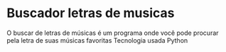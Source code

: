 # Buscador letras de musicas

O buscar de letras de músicas é um programa  onde você pode procurar pela letra de suas músicas favoritas 
Tecnologia usada
Python
